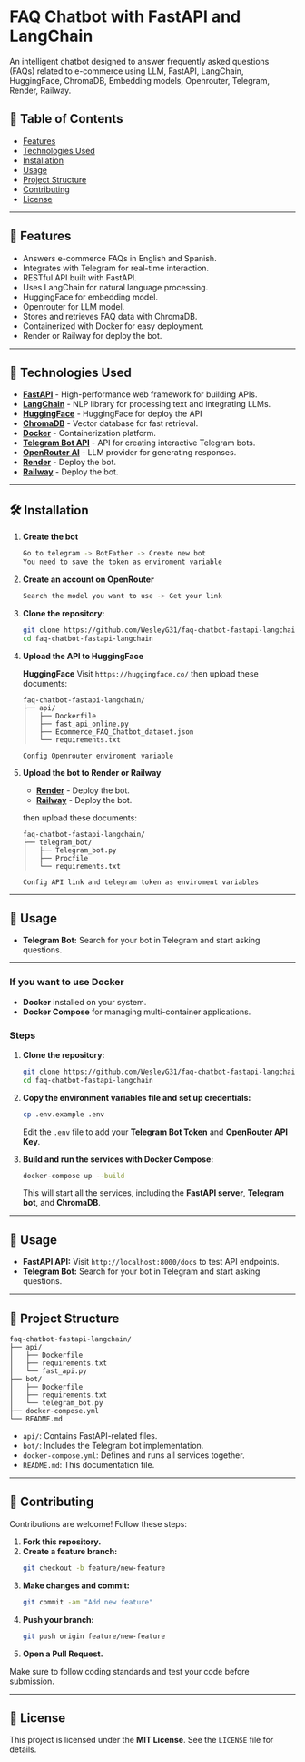 # FAQ Chatbot with FastAPI and LangChain

An intelligent chatbot designed to answer frequently asked questions (FAQs) related to e-commerce using LLM, FastAPI, LangChain, HuggingFace, ChromaDB, Embedding models, Openrouter, Telegram, Render, Railway.

## 📌 Table of Contents

- [Features](#features)
- [Technologies Used](#technologies-used)
- [Installation](#installation)
- [Usage](#usage)
- [Project Structure](#project-structure)
- [Contributing](#contributing)
- [License](#license)

---

## 🚀 Features

- Answers e-commerce FAQs in English and Spanish.
- Integrates with Telegram for real-time interaction.
- RESTful API built with FastAPI.
- Uses LangChain for natural language processing.
- HuggingFace for embedding model.
- Openrouter for LLM model.
- Stores and retrieves FAQ data with ChromaDB.
- Containerized with Docker for easy deployment.
- Render or Railway for deploy the bot.

---

## 🔧 Technologies Used

- [**FastAPI**](https://fastapi.tiangolo.com/) - High-performance web framework for building APIs.
- [**LangChain**](https://langchain.com/) - NLP library for processing text and integrating LLMs.
- [**HuggingFace**](https://huggingface.co/) - HuggingFace for deploy the API
- [**ChromaDB**](https://www.chromadb.com/) - Vector database for fast retrieval.
- [**Docker**](https://www.docker.com/) - Containerization platform.
- [**Telegram Bot API**](https://core.telegram.org/bots/api) - API for creating interactive Telegram bots.
- [**OpenRouter AI**](https://openrouter.ai/) - LLM provider for generating responses.
- [**Render**](https://render.com/) - Deploy the bot.
- [**Railway**](https://railway.com/) - Deploy the bot.
---

## 🛠 Installation


1. **Create the bot**

   ```bash
   Go to telegram -> BotFather -> Create new bot
   You need to save the token as enviroment variable
   ```


2. **Create an account on OpenRouter**

   ```bash
   Search the model you want to use -> Get your link 
   ```


3. **Clone the repository:**

   ```bash
   git clone https://github.com/WesleyG31/faq-chatbot-fastapi-langchain.git
   cd faq-chatbot-fastapi-langchain
   ```


3. **Upload the API to HuggingFace**

   **HuggingFace** Visit `https://huggingface.co/` then upload these documents:

    ```
    faq-chatbot-fastapi-langchain/
    ├── api/
    │   ├── Dockerfile
    │   ├── fast_api_online.py
    │   ├── Ecommerce_FAQ_Chatbot_dataset.json
    │   └── requirements.txt

    Config Openrouter enviroment variable
    ```


4. **Upload the bot to Render or Railway**

   - [**Render**](https://render.com/) - Deploy the bot.
   - [**Railway**](https://railway.com/) - Deploy the bot.
    
    then upload these documents:

    ```
    faq-chatbot-fastapi-langchain/
    ├── telegram_bot/
    │   ├── Telegram_bot.py
    │   ├── Procfile
    │   └── requirements.txt

    Config API link and telegram token as enviroment variables
    ```


---

## 📌 Usage

- **Telegram Bot:** Search for your bot in Telegram and start asking questions.

---


### If you want to use Docker

- **Docker** installed on your system.
- **Docker Compose** for managing multi-container applications.

### Steps

1. **Clone the repository:**

   ```bash
   git clone https://github.com/WesleyG31/faq-chatbot-fastapi-langchain.git
   cd faq-chatbot-fastapi-langchain
   ```

2. **Copy the environment variables file and set up credentials:**

   ```bash
   cp .env.example .env
   ```

   Edit the `.env` file to add your **Telegram Bot Token** and **OpenRouter API Key**.

3. **Build and run the services with Docker Compose:**

   ```bash
   docker-compose up --build
   ```

   This will start all the services, including the **FastAPI server**, **Telegram bot**, and **ChromaDB**.

---

## 📌 Usage

- **FastAPI API:** Visit `http://localhost:8000/docs` to test API endpoints.
- **Telegram Bot:** Search for your bot in Telegram and start asking questions.

---

## 📂 Project Structure

```
faq-chatbot-fastapi-langchain/
├── api/
│   ├── Dockerfile
│   ├── requirements.txt
│   └── fast_api.py
├── bot/
│   ├── Dockerfile
│   ├── requirements.txt
│   └── telegram_bot.py
├── docker-compose.yml
└── README.md
```

- `api/`: Contains FastAPI-related files.
- `bot/`: Includes the Telegram bot implementation.
- `docker-compose.yml`: Defines and runs all services together.
- `README.md`: This documentation file.

---

## 🤝 Contributing

Contributions are welcome! Follow these steps:

1. **Fork this repository.**
2. **Create a feature branch:**
   ```bash
   git checkout -b feature/new-feature
   ```
3. **Make changes and commit:**
   ```bash
   git commit -am "Add new feature"
   ```
4. **Push your branch:**
   ```bash
   git push origin feature/new-feature
   ```
5. **Open a Pull Request.**

Make sure to follow coding standards and test your code before submission.

---

## 📜 License

This project is licensed under the **MIT License**. See the `LICENSE` file for details.

